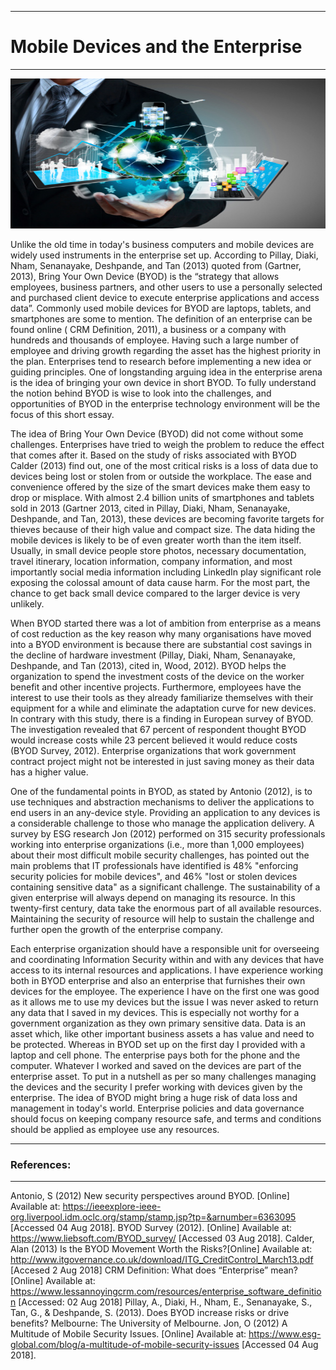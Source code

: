 ***
# Mobile Devices and the Enterprise
***


<p>
    <img src="https://github.com/mrkem598/enterprise/blob/master/mobiledevice.jpg" width="100%" height="240" />
</p>

Unlike the old time in today's business computers and mobile devices are widely used instruments in the enterprise set up. According to Pillay, Diaki, Nham, Senanayake, Deshpande, and Tan (2013) quoted from (Gartner, 2013), Bring Your Own Device (BYOD) is the “strategy that allows employees, business partners, and other users to use a personally selected and purchased client device to execute enterprise applications and access data”. Commonly used mobile devices for BYOD are laptops, tablets, and smartphones are some to mention. The definition of an enterprise can be found online ( CRM Definition, 2011), a business or a company with hundreds and thousands of employee. Having such a large number of employee and driving growth regarding the asset has the highest priority in the plan. Enterprises tend to research before implementing a new idea or guiding principles. One of longstanding arguing idea in the enterprise arena is the idea of bringing your own device in short BYOD. To fully understand the notion behind BYOD is wise to look into the challenges, and opportunities of BYOD in the enterprise technology environment will be the focus of this short essay.

The idea of Bring Your Own Device (BYOD) did not come without some challenges. Enterprises have tried to weigh the problem to reduce the effect that comes after it. Based on the study of risks associated with BYOD Calder (2013) find out, one of the most critical risks is a loss of data due to devices being lost or stolen from or outside the workplace. The ease and convenience offered by the size of the smart devices make them easy to drop or misplace. With almost 2.4 billion units of smartphones and tablets sold in 2013 (Gartner 2013, cited in Pillay, Diaki, Nham, Senanayake, Deshpande, and Tan, 2013), these devices are becoming favorite targets for thieves because of their high value and compact size. The data hiding the mobile devices is likely to be of even greater worth than the item itself. Usually, in small device people store photos, necessary documentation, travel itinerary, location information, company information, and most importantly social media information including LinkedIn play significant role exposing the colossal amount of data cause harm. For the most part, the chance to get back small device compared to the larger device is very unlikely. 

When BYOD started there was a lot of ambition from enterprise as a means of cost reduction as the key reason why many organisations have moved into a BYOD environment is because there are substantial cost savings in the decline of hardware investment (Pillay, Diaki, Nham, Senanayake, Deshpande, and Tan (2013), cited in, Wood, 2012). BYOD helps the organization to spend the investment costs of the device on the worker benefit and other incentive projects. Furthermore, employees have the interest to use their tools as they already familiarize themselves with their equipment for a while and eliminate the adaptation curve for new devices. In contrary with this study, there is a finding in European survey of BYOD. The investigation revealed that 67 percent of respondent thought BYOD would increase costs while 23 percent believed it would reduce costs (BYOD Survey, 2012). Enterprise organizations that work government contract project might not be interested in just saving money as their data has a higher value. 

One of the fundamental points in BYOD, as stated by Antonio (2012), is to use techniques and abstraction mechanisms to deliver the applications to end users in an any-device style. Providing an application to any devices is a considerable challenge to those who manage the application delivery. A survey by  ESG research Jon (2012)  performed on 315 security professionals working into enterprise organizations (i.e., more than 1,000 employees) about their most difficult mobile security challenges, has pointed out the main problems that IT professionals have identified is 48% "enforcing security policies for mobile devices", and 46% "lost or stolen devices containing sensitive data" as a significant challenge. The sustainability of a given enterprise will always depend on managing its resource. In this twenty-first century, data take the enormous part of all available resources. Maintaining the security of resource will help to sustain the challenge and further open the growth of the enterprise company. 

Each enterprise organization should have a responsible unit for overseeing and coordinating Information Security within and with any devices that have access to its internal resources and applications. I have experience working both in BYOD enterprise and also an enterprise that furnishes their own devices for the employee. The experience I have on the first one was good as it allows me to use my devices but the issue I was never asked to return any data that I saved in my devices. This is especially not worthy for a government organization as they own primary sensitive data. Data is an asset which, like other important business assets a has value and need to be protected. Whereas in BYOD set up on the first day I provided with a laptop and cell phone. The enterprise pays both for the phone and the computer. Whatever I worked and saved on the devices are part of the enterprise asset. To put in a nutshell as per so many challenges managing the devices and the security I prefer working with devices given by the enterprise. The idea of BYOD might bring a huge risk of data loss and management in today's world. Enterprise policies and data governance should focus on keeping company resource safe, and terms and conditions should be applied as employee use any resources. 

 

***
### References:
***
Antonio, S (2012) New security perspectives around BYOD. [Online] Available at: https://ieeexplore-ieee-org.liverpool.idm.oclc.org/stamp/stamp.jsp?tp=&arnumber=6363095 [Accessed 04 Aug 2018].
BYOD Survey (2012). [Online] Available at: https://www.liebsoft.com/BYOD_survey/ [Accessed 03 Aug 2018].
Calder, Alan (2013) Is the BYOD Movement Worth the Risks?[Online] Available at: http://www.itgovernance.co.uk/download/ITG_CreditControl_March13.pdf [Accesed 2 Aug 2018]
 CRM Definition: What does “Enterprise” mean?[Online] Available at: https://www.lessannoyingcrm.com/resources/enterprise_software_definition [Accessed: 02 Aug 2018]
Pillay, A., Diaki, H., Nham, E., Senanayake, S., Tan, G., & Deshpande, S. (2013). Does BYOD increase risks or drive benefits? Melbourne: The University of Melbourne.
Jon, O (2012) A Multitude of Mobile Security Issues. [Online] Available at: https://www.esg-global.com/blog/a-multitude-of-mobile-security-issues [Accessed 04 Aug 2018].

